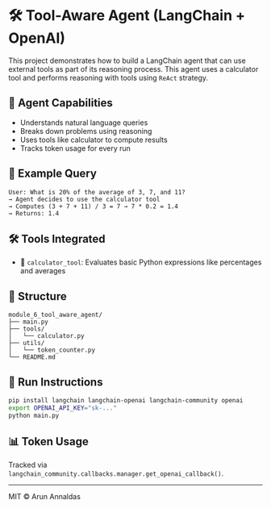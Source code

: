 # 🛠 Tool-Aware Agent (LangChain + OpenAI)

This project demonstrates how to build a LangChain agent that can use external tools as part of its reasoning process. This agent uses a calculator tool and performs reasoning with tools using `ReAct` strategy.

## 🧠 Agent Capabilities

- Understands natural language queries
- Breaks down problems using reasoning
- Uses tools like calculator to compute results
- Tracks token usage for every run

## 🧪 Example Query

```
User: What is 20% of the average of 3, 7, and 11?
→ Agent decides to use the calculator tool
→ Computes (3 + 7 + 11) / 3 = 7 → 7 * 0.2 = 1.4
→ Returns: 1.4
```

## 🛠 Tools Integrated

- 📐 `calculator_tool`: Evaluates basic Python expressions like percentages and averages

## 📁 Structure

```
module_6_tool_aware_agent/
├── main.py
├── tools/
│   └── calculator.py
├── utils/
│   └── token_counter.py
└── README.md
```

## 🚀 Run Instructions

```bash
pip install langchain langchain-openai langchain-community openai
export OPENAI_API_KEY="sk-..."
python main.py
```

## 📊 Token Usage

Tracked via `langchain_community.callbacks.manager.get_openai_callback()`.

---

MIT © Arun Annaldas
